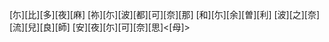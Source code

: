 [尓][比][多][夜][麻] [祢][尓][波][都][可][奈][那] [和][尓][余][曽][利] [波][之][奈][流][兒][良][師] [安][夜][尓][可][奈][思]<[母]>
